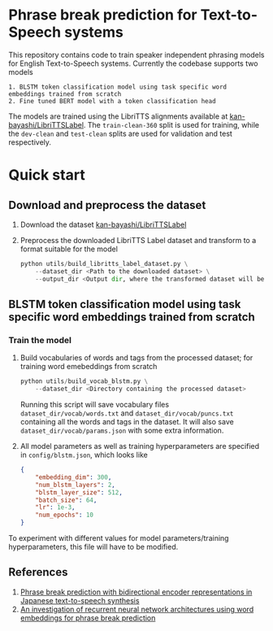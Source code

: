 # Phrase break prediction for Text-to-Speech systems

This repository contains code to train speaker independent phrasing models for English Text-to-Speech systems. Currently the codebase supports two models

    1. BLSTM token classification model using task specific word embeddings trained from scratch
    2. Fine tuned BERT model with a token classification head  

The models are trained using the LibriTTS alignments available at [kan-bayashi/LibriTTSLabel](https://github.com/kan-bayashi/LibriTTSLabel). The `train-clean-360` split is used for training, while the `dev-clean` and `test-clean` splits are used for validation and test respectively.

# Quick start
## Download and preprocess the dataset
1. Download the dataset [kan-bayashi/LibriTTSLabel](https://github.com/kan-bayashi/LibriTTSLabel)

2. Preprocess the downloaded LibriTTS Label dataset and transform to a format suitable for the model

    ```python
    python utils/build_libritts_label_dataset.py \
        --dataset_dir <Path to the downloaded dataset> \
        --output_dir <Output dir, where the transformed dataset will be written>
    ```
## BLSTM token classification model using task specific word embeddings trained from scratch
### Train the model
1. Build vocabularies of words and tags from the processed dataset; for training word emebeddings from scratch

    ```python
    python utils/build_vocab_blstm.py \
        --dataset_dir <Directory containing the processed dataset>
    ```

    Running this script will save vocabulary files `dataset_dir/vocab/words.txt` and `dataset_dir/vocab/puncs.txt` containing all the words and tags in the dataset. It will also save `dataset_dir/vocab/params.json` with some extra information.

2. All model parameters as well as training hyperparameters are specified in `config/blstm.json`, which looks like

    ```json
    {
        "embedding_dim": 300,
        "num_blstm_layers": 2,
        "blstm_layer_size": 512,
        "batch_size": 64,
        "lr": 1e-3,
        "num_epochs": 10
    }
    ```
  To experiment with different values for model parameters/training hyperparameters, this file will have to be modified.

<!--
3. Train the model

    ```python
    python word_embedding_blstm_train.py \
        --config_file <path to config.json> \
        --data_dir <Directory containing the processed dataset> \
        --expereiment_dir <Directory where training artifacts will be saved> \
        --resume_checkpoint_path <If specified, load specified checkpoint and resume training>
    ```

4. Evaluate the model on the heldout test set

    ```python
    python word_embedding_blstm_evaluate.py \
        --config_file <path to config.json> \
        --vocab_dir <Directory containing the vocab files> \
        --test_data_dir <Directory containing the heldout test set> \
        --model_checkpoint <Trained model checkpoint to use for eval>
    ```
-->
## References
1. [Phrase break prediction with bidirectional encoder representations in Japanese text-to-speech synthesis](https://arxiv.org/pdf/2104.12395.pdf)
2. [An investigation of recurrent neural network architectures using word embeddings for phrase break prediction](https://www.isca-speech.org/archive_v0/Interspeech_2016/pdfs/0885.PDF)
